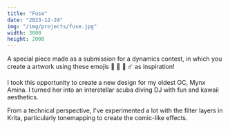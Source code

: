 ```yaml
---
title: "Fuse"
date: "2023-12-24"
img: "/img/projects/fuse.jpg"
width: 3000
height: 2000
---
```


A special piece made as a submission for a dynamics contest, in which you create a artwork using these emojis 🌈 🍬 🪸 ☄️ as inspiration!

I took this opportunity to create a new design for my oldest OC, Mynx Amina. I turned her into an interstellar scuba diving DJ with fun and kawaii aesthetics.

From a technical perspective, I've experimented a lot with the filter layers in Krita, particularly tonemapping to create the comic-like effects.
